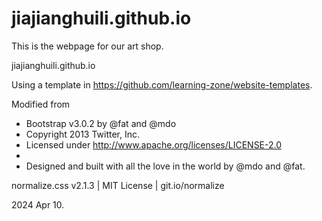 # jiajianghuili.github.io

This is the webpage for our art shop.

jiajianghuili.github.io


Using a template in https://github.com/learning-zone/website-templates.

Modified from

 * Bootstrap v3.0.2 by @fat and @mdo
 * Copyright 2013 Twitter, Inc.
 * Licensed under http://www.apache.org/licenses/LICENSE-2.0
 *
 * Designed and built with all the love in the world by @mdo and @fat.

normalize.css v2.1.3 | MIT License | git.io/normalize 


2024 Apr 10.